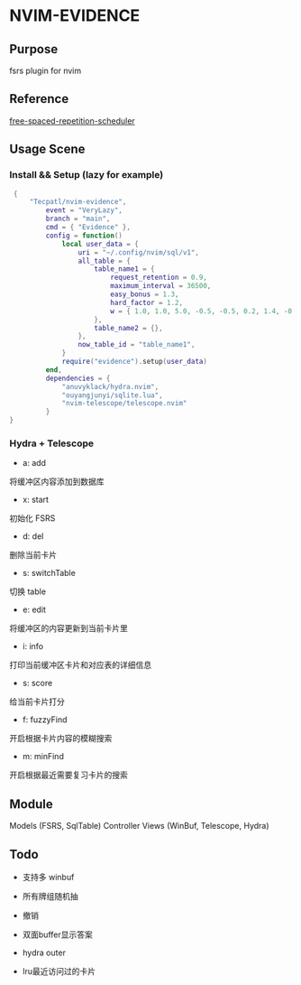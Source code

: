 # NVIM-EVIDENCE

## Purpose

fsrs plugin for nvim

## Reference

[free-spaced-repetition-scheduler](https://github.com/open-spaced-repetition/free-spaced-repetition-scheduler)

## Usage Scene

### Install && Setup (lazy for example) 

```lua
 {
     "Tecpatl/nvim-evidence",
         event = "VeryLazy",
         branch = "main",
         cmd = { "Evidence" },
         config = function()
             local user_data = {
                 uri = "~/.config/nvim/sql/v1",
                 all_table = {
                     table_name1 = {
                         request_retention = 0.9,
                         maximum_interval = 36500,
                         easy_bonus = 1.3,
                         hard_factor = 1.2,
                         w = { 1.0, 1.0, 5.0, -0.5, -0.5, 0.2, 1.4, -0.12, 0.8, 2.0, -0.2, 0.2, 1.0 },
                     },
                     table_name2 = {},
                 },
                 now_table_id = "table_name1",
             }
             require("evidence").setup(user_data)
         end,
         dependencies = {
             "anuvyklack/hydra.nvim",
             "ouyangjunyi/sqlite.lua",
             "nvim-telescope/telescope.nvim"
         }
}
```

### Hydra + Telescope

- a: add

将缓冲区内容添加到数据库

- x: start

初始化 FSRS

- d: del

删除当前卡片

- s: switchTable

切换 table

- e: edit

将缓冲区的内容更新到当前卡片里

- i: info

打印当前缓冲区卡片和对应表的详细信息

- s: score

给当前卡片打分

- f: fuzzyFind

开启根据卡片内容的模糊搜索

- m: minFind

开启根据最近需要复习卡片的搜索

## Module

Models (FSRS, SqlTable)
Controller
Views (WinBuf, Telescope, Hydra)

## Todo

- 支持多 winbuf

- 所有牌组随机抽

- 撤销

- 双面buffer显示答案

- hydra outer

- lru最近访问过的卡片
